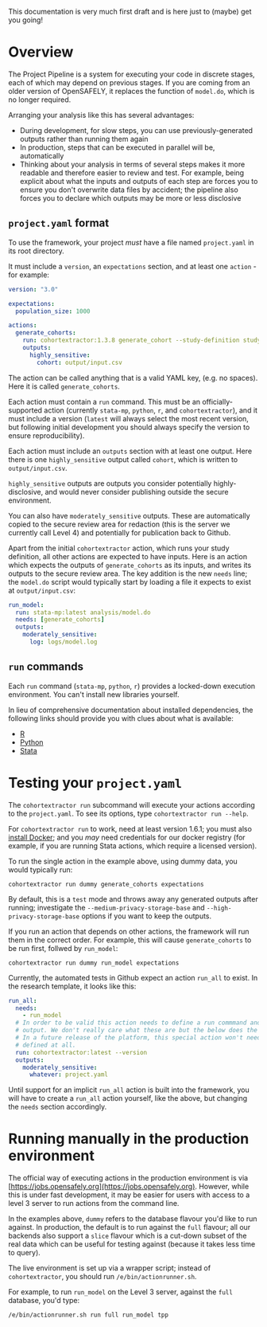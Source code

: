 This documentation is very much first draft and is here just to (maybe) get you going!

# Overview

The Project Pipeline is a system for executing your code in discrete stages, each of which may depend on previous stages. If you are coming from an older version of OpenSAFELY, it replaces the function of `model.do`, which is no longer required.

Arranging your analysis like this has several advantages:

- During development, for slow steps, you can use previously-generated outputs rather than running them again
- In production, steps that can be executed in parallel will be, automatically
- Thinking about your analysis in terms of several steps makes it more readable and therefore easier to review and test. For example, being explicit about what the inputs and outputs of each step are forces you to ensure you don't overwrite data files by accident; the pipeline also forces you to declare which outputs may be more or less disclosive

## `project.yaml` format

To use the framework, your project _must_ have a file named `project.yaml` in its root directory.

It must include a `version`, an `expectations` section, and at least one `action` - for example:

```yaml
version: "3.0"

expectations:
  population_size: 1000

actions:
  generate_cohorts:
    run: cohortextractor:1.3.8 generate_cohort --study-definition study_definition
    outputs:
      highly_sensitive:
        cohort: output/input.csv
```

The action can be called anything that is a valid YAML key, (e.g. no spaces). Here it is called `generate_cohorts`.

Each action must contain a `run` command. This must be an officially-supported action (currently `stata-mp`, `python`, `r`, and `cohortextractor`), and it must include a version (`latest` will always select the most recent version, but following initial development you should always specify the version to ensure reproducibility).

Each action must include an `outputs` section with at least one output. Here there is one `highly_sensitive` output called `cohort`, which is written to `output/input.csv`.

`highly_sensitive` outputs are outputs you consider potentially highly-disclosive, and would never consider publishing outside the secure environment.

You can also have `moderately_sensitive` outputs. These are automatically copied to the secure review area for redaction (this is the server we currently call Level 4) and potentially for publication back to Github.

Apart from the initial `cohortextractor` action, which runs your study definition, all other actions are expected to have inputs. Here is an action which expects the outputs of `generate_cohorts` as its inputs, and writes its outputs to the secure review area. The key addition is the new `needs` line; the `model.do` script would typically start by loading a file it expects to exist at `output/input.csv`:

```yaml
run_model:
  run: stata-mp:latest analysis/model.do
  needs: [generate_cohorts]
  outputs:
    moderately_sensitive:
      log: logs/model.log
```

## `run` commands

Each `run` command (`stata-mp`, `python`, `r`) provides a locked-down execution environment. You can't install new libraries yourself.

In lieu of comprehensive documentation about installed dependencies, the following links should provide you with clues about what is available:

- [R](https://github.com/opensafely/r-docker/blob/master/Dockerfile#L34-L79)
- [Python](https://github.com/opensafely/jupyter-docker/blob/master/requirements.txt)
- [Stata](https://github.com/opensafely/stata-docker/tree/master/libraries)

# Testing your `project.yaml`

The `cohortextractor run` subcommand will execute your actions according to the `project.yaml`. To see its options, type `cohortextractor run --help`.

For `cohortextractor run` to work, need at least version 1.6.1; you must also
[install Docker](install-docker.md); and you _may_ need credentials for our
docker registry (for example, if you are running Stata actions, which require a
licensed version).

To run the single action in the example above, using dummy data, you would typically run:

    cohortextractor run dummy generate_cohorts expectations

By default, this is a `test` mode and throws away any generated outputs after running; investigate the `--medium-privacy-storage-base` and `--high-privacy-storage-base` options if you want to keep the outputs.

If you run an action that depends on other actions, the framework will run them
in the correct order. For example, this will cause `generate_cohorts` to be run first, follwed by `run_model`:

    cohortextractor run dummy run_model expectations

Currently, the automated tests in Github expect an action `run_all` to exist.
In the research template, it looks like this:

```yaml
run_all:
  needs:
    - run_model
  # In order to be valid this action needs to define a run commmand and some
  # output. We don't really care what these are but the below does the trick.
  # In a future release of the platform, this special action won't need to be
  # defined at all.
  run: cohortextractor:latest --version
  outputs:
    moderately_sensitive:
      whatever: project.yaml
```

Until support for an implicit `run_all` action is built into the framework, you will have to create a `run_all` action yourself, like the above, but changing the `needs` section accordingly.

# Running manually in the production environment

The official way of executing actions in the production environment is via [https://jobs.opensafely.org](https://jobs.opensafely.org). However, while this is under fast development, it may be easier for users with access to a level 3 server to run actions from the command line.

In the examples above, `dummy` refers to the database flavour you'd like to run against. In production, the default is to run against the `full` flavour; all our backends also support a `slice` flavour which is a cut-down subset of the real data which can be useful for testing against (because it takes less time to query).

The live environment is set up via a wrapper script; instead of `cohortextractor`, you should run `/e/bin/actionrunner.sh`.

For example, to run `run_model` on the Level 3 server, against the `full` database, you'd type:

    /e/bin/actionrunner.sh run full run_model tpp
